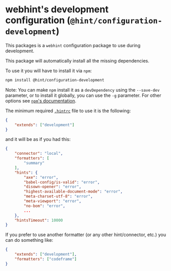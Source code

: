 # webhint's development configuration (`@hint/configuration-development`)

This packages is a `webhint` configuration package to use during
development.

This package will automatically install all the missing dependencies.

To use it you will have to install it via `npm`:

```bash
npm install @hint/configuration-development
```

Note: You can make `npm` install it as a `devDependency` using the
`--save-dev` parameter, or to install it globally, you can use the
`-g` parameter. For other options see [`npm`'s
documentation](https://docs.npmjs.com/cli/install).

The minimum required [`.hintrc`][hintrc] file to use it is
the following:

```json
{
    "extends": ["development"]
}
```

and it will be as if you had this:

```json
{
    "connector": "local",
    "formatters": [
        "summary"
    ],
    "hints": {
        "axe": "error",
        "babel-config/is-valid": "error",
        "disown-opener": "error",
        "highest-available-document-mode": "error",
        "meta-charset-utf-8": "error",
        "meta-viewport": "error",
        "no-bom": "error",
        ...
    },
    "hintsTimeout": 10000
}
```

If you prefer to use another formatter (or any other hint/connector,
etc.) you can do something like:

```json
{
    "extends": ["development"],
    "formatters": ["codeframe"]
}
```

<!-- Link labels: -->

[hintrc]: https://webhint.io/docs/user-guide/further-configuration/hintrc-formats/
